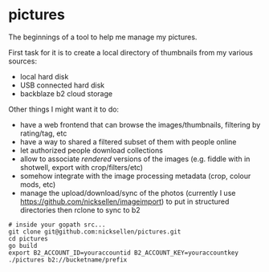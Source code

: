 # pictures

The beginnings of a tool to help me manage my pictures.

First task for it is to create a local directory of thumbnails from my various sources:
- local hard disk
- USB connected hard disk
- backblaze b2 cloud storage

Other things I might want it to do:
- have a web frontend that can browse the images/thumbnails, filtering by rating/tag, etc
- have a way to shared a filtered subset of them with people online
- let authorized people download collections
- allow to associate _rendered_ versions of the images (e.g. fiddle with in shotwell, export with crop/filters/etc)
- somehow integrate with the image processing metadata (crop, colour mods, etc)
- manage the upload/download/sync of the photos (currently I use https://github.com/nicksellen/imageimport) to put in structured directories then rclone to sync to b2

```
# inside your gopath src...
git clone git@github.com:nicksellen/pictures.git
cd pictures
go build
export B2_ACCOUNT_ID=youraccountid B2_ACCOUNT_KEY=youraccountkey
./pictures b2://bucketname/prefix
```

